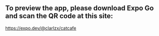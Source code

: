 ## To preview the app, please download Expo Go and scan the QR code at this site:
https://expo.dev/@clarlzx/catcafe
